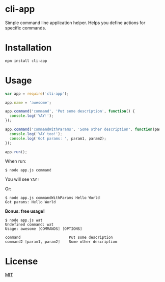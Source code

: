 # cli-app

Simple command line application helper. Helps you define actions for specific commands.

# Installation

```bash
npm install cli-app
```

# Usage

```javascript
var app = require('cli-app');

app.name = 'awesome';

app.command('command', 'Put some description', function() {
  console.log('YAY!');
});

app.command('commandWithParams', 'Some other description', function(param1, param2) {
  console.log('YAY too!');
  console.log('Got params: ', param1, param2);
});

app.run();
```

When run:
```
$ node app.js command
```
You will see `YAY!`

Or:
```
$ node app.js commandWithParams Hello World
Got params: Hello World
```

**Bonus: free usage!**

```
$ node app.js wat
Undefined command: wat
Usage: awesome [COMMANDS] [OPTIONS]

command                      Put some description
command2 [param1, param2]    Some other description
```

# License

[MIT](http://mit-license.org/rumpl)
